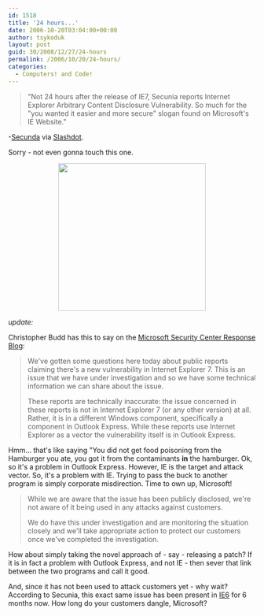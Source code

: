 ```yaml
---
id: 1518
title: '24 hours...'
date: 2006-10-20T03:04:00+00:00
author: tsykoduk
layout: post
guid: 30/2008/12/27/24-hours
permalink: /2006/10/20/24-hours/
categories:
  - Computers! and Code!
---
```

<blockquote> "Not 24 hours after the release of <span class="caps">IE7</span>, Secunia reports Internet Explorer Arbitrary Content Disclosure Vulnerability. So much for the "you wanted it easier and more secure" slogan found on Microsoft's IE Website."</blockquote>

-<a href="http://secunia.com/Internet_Explorer_Arbitrary_Content_Disclosure_Vulnerability_Test/">Secunda</a> via <a href="http://slashdot.org/article.pl?sid=06/10/19/1326247&#38;from=rss">Slashdot</a>.


Sorry - not even gonna  touch this one.


<center><img src="http://greg.nokes.name/assets/2006/10/20/ie7.png" width="300px" /></center>

<i>update:</i>


Christopher Budd has this to say on the <a href="http://blogs.technet.com/msrc/archive/2006/10/19/information-on-reports-of-ie-7-vulnerability.aspx">Microsoft Security Center Response Blog</a>:


<blockquote>We've gotten some questions here today about public reports claiming there's a new vulnerability in Internet Explorer 7.  This is an issue that we have under investigation and so we have some technical information we can share about the issue.

These reports are technically inaccurate: the issue concerned in these reports is not in Internet Explorer 7 (or any other version) at all. Rather, it is in a different Windows component, specifically a component in Outlook Express. While these reports use Internet Explorer as a vector the vulnerability itself is in Outlook Express.</blockquote>


Hmm... that's like saying "You did not get food poisoning from the Hamburger you ate, you got it from the contaminants <strong>in</strong> the hamburger. Ok, so it's a problem in Outlook Express. However, IE is the target and attack vector. So, it's a problem with IE. Trying to pass the buck to another program is simply corporate misdirection. Time to own up, Microsoft!


<blockquote>While we are aware that the issue has been publicly disclosed, we're not aware of it being used in any attacks against customers.

We do have this under investigation and are monitoring the situation closely and we'll take appropriate action to protect our customers once we've completed the investigation.</blockquote>


How about simply taking the novel approach of - say - releasing a patch? If it is in fact a problem with Outlook Express, and not IE - then sever that link between the two programs and call it good.


And, since it has not been used to attack customers yet - why wait? According to Secunia, this exact same issue has been present in <a href="http://secunia.com/advisories/19738/"><span class="caps">IE6</span></a> for 6 months now. How long do your customers dangle, Microsoft?